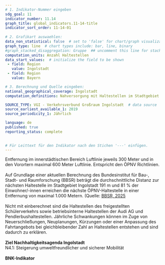 ```yaml
---
# 1. Indikator-Nummer eingeben 
sdg_goal: 11 
indicator_number: 11.14
graph_title: global_indicators.11-14-title
indicator_sort_order: 11-14-01
 
# 2. Grafikart auswaehlen: 
data_non_statistical: false  # set to 'false' for chart/graph visualization 
graph_type: line  # chart types include: bar, line, binary 
#graph_stacked_disaggregation: Gruppe  ## uncomment this line for stacked bars. eplace 'Geschlecht' with the field of aggregation. 
computation_units: Anzahl Haltestellen 
data_start_values:  # initialize the field to be shown  
 - field: Region 
   value: Ingolstadt 
 - field: Region 
   value: Bayern 

# 3. Berechnung und Quelle eingeben: 
national_geographical_coverage: Ingolstadt 
computation_definitions: Nahversorgung mit Haltestellen im Stadtgebiet

SOURCE_TYPE: VGI - Verkehrsverbund Großraum Ingolstadt  # data source  
source_earliest_available_1: 2019
source_periodicity_1: Jährlich

language: de   
published: true 
reporting_status: complete
 
 
# Für Leittext für den Indikator nach den Stichen '---' einfügen. 
---
```

Entfernung im innerstädtischen Bereich Luftlinie jeweils 300 Meter und in den Vorortern maximal 600 Meter Luftlinie. Entspricht den ÖPNV Richtlinien. <br>
<br>
Auf Grundlage einer aktuellen Berechnung des Bundesinstitut für Bau-, Stadt- und Raumforschung (BBSR) beträgt die durchschnittliche Distanz zur nächsten Haltestelle im Stadtgebiet Ingolstadt 191 m und 81 % der Einwohner/-innen erreichen die nächste ÖPNV-Haltestelle in einer Entfernung von maximal 1.000 Metern. (Quelle: <a href="https://www.bbsr.bund.de/BBSR/DE/forschung/fachbeitraege/raumentwicklung/gleichwertige-lebensverhaeltnisse/nahversorgungsindikatoren/01-start.html">BBSR, 2025</a><br> 
<br>
Nicht mit einberechnet sind die Haltestellen des freigestellten Schülerverkehrs sowie betriebsinterne Haltestellen der Audi AG und Pendlerbushaltestellen. Jährliche Schwankungen können im Zuge von Neuerschließungen, Neuplanungen, Kürzungen oder einer Anpassung des Fahrtangebots bei gleichbleibender Zahl an Haltestellen entstehen und sind dadurch zu erklären.<br>
<br>
<b>Ziel Nachhaltigkeitsagenda Ingolstadt</b><br>
N4.1: Steigerung umweltfreundlicher und sicherer Mobilität<br>
<br>
<b>BNK-Indikator</b>
